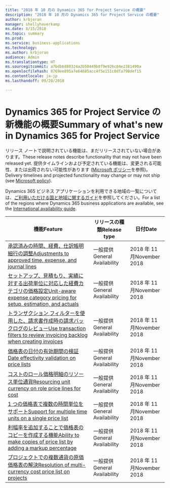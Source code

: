```yaml
---
title: "2018 年 10 月の Dynamics 365 for Project Service の概要"
description: "2018 年 10 月の Dynamics 365 for Project Service の概要"
author: krbjoran
manager: shellyhaverkamp
ms.date: 8/15/2018
ms.topic: summary
ms.prod: 
ms.service: business-applications
ms.technology: 
ms.author: krbjoran
audience: Admin
ms.translationtype: HT
ms.sourcegitcommit: a7bdb6880324a2b50449b8f9e926c84e2381490a
ms.openlocfilehash: 8769ee895a7e64685acc4f5e151c0dfa798def15
ms.contentlocale: ja-jp
ms.lasthandoff: 09/20/2018

---
```

#  <a name="summary-of-whats-new-in-dynamics-365-for-project-service"></a><span data-ttu-id="49288-103">Dynamics 365 for Project Service の新機能の概要</span><span class="sxs-lookup"><span data-stu-id="49288-103">Summary of what's new in Dynamics 365 for Project Service</span></span>

<span data-ttu-id="49288-104">リリース ノートで説明されている機能は、まだリリースされていない場合があります。</span><span class="sxs-lookup"><span data-stu-id="49288-104">These release notes describe functionality that may not have been released yet.</span></span> <span data-ttu-id="49288-105">提供タイムラインおよび予定されている機能は、変更される可能性、または出荷されない可能性があります ([Microsoft ポリシー](https://go.microsoft.com/fwlink/p/?linkid=2007332)を参照)。</span><span class="sxs-lookup"><span data-stu-id="49288-105">Delivery timelines and projected functionality may change or may not ship (see [Microsoft policy](https://go.microsoft.com/fwlink/p/?linkid=2007332)).</span></span>

<span data-ttu-id="49288-106">Dynamics 365 ビジネス アプリケーションを利用できる地域の一覧については、[ご利用いただける国と地域に関するガイド](https://aka.ms/dynamics_365_international_availability_deck)を参照してください。</span><span class="sxs-lookup"><span data-stu-id="49288-106">For a list of the regions where Dynamics 365 business applications are available, see the [International availability guide](https://aka.ms/dynamics_365_international_availability_deck).</span></span> 


| <span data-ttu-id="49288-107">機能</span><span class="sxs-lookup"><span data-stu-id="49288-107">Feature</span></span>                                                                                                                                                                                                 | <span data-ttu-id="49288-108">リリースの種類</span><span class="sxs-lookup"><span data-stu-id="49288-108">Release type</span></span> | <span data-ttu-id="49288-109">日付</span><span class="sxs-lookup"><span data-stu-id="49288-109">Date</span></span> |
|---------------------------------------------------------------------------------------------------------------------------------------------------------------------------------------------------------|--------------|----------------------|
| [<span data-ttu-id="49288-110">承認済みの時間、経費、仕訳帳明細行の調整</span><span class="sxs-lookup"><span data-stu-id="49288-110">Adjustments   to approved time, expense, and journal lines</span></span>](../project-service/customer-driven-enhancements/adjustments-approved-time-expense-journal-lines.md)                                       | <span data-ttu-id="49288-111">一般提供</span><span class="sxs-lookup"><span data-stu-id="49288-111">General Availability</span></span>           | <span data-ttu-id="49288-112">2018 年 11 月</span><span class="sxs-lookup"><span data-stu-id="49288-112">November 2018</span></span>          |
| [<span data-ttu-id="49288-113">セットアップ、見積もり、実績に対する出荷単位に対応した経費カテゴリの価格設定</span><span class="sxs-lookup"><span data-stu-id="49288-113">Unit-aware   expense category pricing for setup, estimation, and actuals</span></span>](../project-service/customer-driven-enhancements/unit-aware-expense-category-pricing-setup-estimation-actuals.md)           | <span data-ttu-id="49288-114">一般提供</span><span class="sxs-lookup"><span data-stu-id="49288-114">General Availability</span></span>           | <span data-ttu-id="49288-115">2018 年 11 月</span><span class="sxs-lookup"><span data-stu-id="49288-115">November 2018</span></span>          |
| [<span data-ttu-id="49288-116">トランザクション フィルターを使用した、請求書作成時の請求バックログのレビュー</span><span class="sxs-lookup"><span data-stu-id="49288-116">Use transaction filters to review invoicing backlog when creating invoices</span></span>](../project-service/customer-driven-enhancements/use-transaction-filters-review-invoicing-backlog-creating-invoices.md) | <span data-ttu-id="49288-117">一般提供</span><span class="sxs-lookup"><span data-stu-id="49288-117">General Availability</span></span>           | <span data-ttu-id="49288-118">2018 年 11 月</span><span class="sxs-lookup"><span data-stu-id="49288-118">November 2018</span></span>          |
| [<span data-ttu-id="49288-119">価格表の日付の有効期間の検証</span><span class="sxs-lookup"><span data-stu-id="49288-119">Date effectivity validation on price lists</span></span>](../project-service/customer-driven-enhancements/date-effectivity-validations.md)                                                                       | <span data-ttu-id="49288-120">一般提供</span><span class="sxs-lookup"><span data-stu-id="49288-120">General Availability</span></span>           | <span data-ttu-id="49288-121">2018 年 11 月</span><span class="sxs-lookup"><span data-stu-id="49288-121">November 2018</span></span>          |
| [<span data-ttu-id="49288-122">コストのロール価格明細のリソース単位通貨</span><span class="sxs-lookup"><span data-stu-id="49288-122">Resourcing unit currency on role price lines for cost</span></span>](../project-service/customer-driven-enhancements/resourcing-unit-currency-on-pricelist-lines.md)                                             | <span data-ttu-id="49288-123">一般提供</span><span class="sxs-lookup"><span data-stu-id="49288-123">General Availability</span></span>           | <span data-ttu-id="49288-124">2018 年 11 月</span><span class="sxs-lookup"><span data-stu-id="49288-124">November 2018</span></span>          |
| [<span data-ttu-id="49288-125">1 つの価格表で複数の時間単位をサポート</span><span class="sxs-lookup"><span data-stu-id="49288-125">Support for multiple time units on a single price list</span></span>](../project-service/customer-driven-enhancements/Support-for-timeunit-for-resource-pricing.md)                                              | <span data-ttu-id="49288-126">一般提供</span><span class="sxs-lookup"><span data-stu-id="49288-126">General Availability</span></span>           | <span data-ttu-id="49288-127">2018 年 11 月</span><span class="sxs-lookup"><span data-stu-id="49288-127">November 2018</span></span>          |
| [<span data-ttu-id="49288-128">利幅率を追加することで価格表のコピーを作成する機能</span><span class="sxs-lookup"><span data-stu-id="49288-128">Ability to make copies of price list by adding a markup percentage</span></span>](../project-service/customer-driven-enhancements/Copies-of-price-list-adding-markup.md)                                         | <span data-ttu-id="49288-129">一般提供</span><span class="sxs-lookup"><span data-stu-id="49288-129">General Availability</span></span>           | <span data-ttu-id="49288-130">2018 年 11 月</span><span class="sxs-lookup"><span data-stu-id="49288-130">November 2018</span></span>          |
| [<span data-ttu-id="49288-131">プロジェクトでの複数通貨の原価価格表の解決</span><span class="sxs-lookup"><span data-stu-id="49288-131">Resolution of multi-currency cost price list on projects</span></span>](../project-service/customer-driven-enhancements/Resolution-of-cost-price-list-for-projects.md)                                           | <span data-ttu-id="49288-132">一般提供</span><span class="sxs-lookup"><span data-stu-id="49288-132">General Availability</span></span>           | <span data-ttu-id="49288-133">2018 年 11 月</span><span class="sxs-lookup"><span data-stu-id="49288-133">November 2018</span></span>          |

